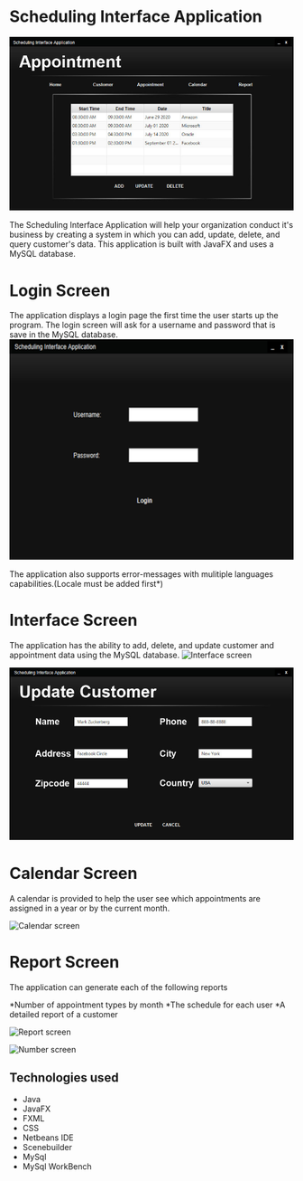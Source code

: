 # Scheduling Interface Application
![Appointment screen](https://raw.githubusercontent.com/rjpadilla/SchedulingInterfaceApplication/master/screenshots/appointmentscreen.jpg "Appointment screen")

The Scheduling Interface Application will help your organization conduct it's business by creating a system in which you can add, update, delete, and query customer's data. This application is built with JavaFX and uses a MySQL database.

# Login Screen
The application displays a login page the first time the user starts up the program. The login screen will ask for a username and password that is save in the MySQL database.
![Login screen](https://raw.githubusercontent.com/rjpadilla/SchedulingInterfaceApplication/master/screenshots/login.jpg "Login screen")

The application also supports error-messages with mulitiple languages capabilities.(Locale must be added first*)


# Interface Screen
The application has the ability to add, delete, and update customer and appointment data using the MySQL database.
![Interface screen](https://raw.githubusercontent.com/rjpadilla/SchedulingInterfaceApplication/master/screenshots/customerscreen.jpgg "Interface screen")

![Update screen](https://raw.githubusercontent.com/rjpadilla/SchedulingInterfaceApplication/master/screenshots/updatescreen.jpg "Update screen")


# Calendar Screen
A calendar is provided to help the user see which appointments are assigned in a year or by the current month.

![Calendar screen](raw.githubusercontent.com/rjpadilla/SchedulingInterfaceApplication/master/screenshots/calendarscreen.jpg "Calendar screen")

# Report Screen
The application can generate each of the following reports

*Number of appointment types by month
*The schedule for each user
*A detailed report of a customer

![Report screen](raw.githubusercontent.com/rjpadilla/SchedulingInterfaceApplication/master/screenshots/reportscreen.jpg "Report screen")

![Number screen](raw.githubusercontent.com/rjpadilla/SchedulingInterfaceApplication/master/screenshots/numberscreen.jpg "Number screen")

## Technologies used
* Java
* JavaFX
* FXML
* CSS
* Netbeans IDE
* Scenebuilder
* MySql
* MySql WorkBench